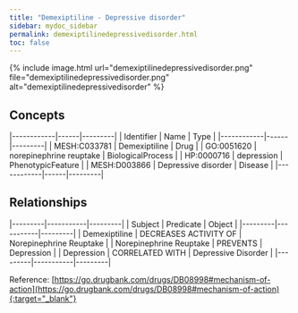 ```yaml
---
title: "Demexiptiline - Depressive disorder"
sidebar: mydoc_sidebar
permalink: demexiptilinedepressivedisorder.html
toc: false 
---
```


{% include image.html url="demexiptilinedepressivedisorder.png" file="demexiptilinedepressivedisorder.png" alt="demexiptilinedepressivedisorder" %}

## Concepts

|------------|------|---------|
| Identifier | Name | Type    |
|------------|------|---------|
| MESH:C033781 | Demexiptiline | Drug |
| GO:0051620 | norepinephrine reuptake | BiologicalProcess |
| HP:0000716 | depression | PhenotypicFeature |
| MESH:D003866 | Depressive disorder | Disease |
|------------|------|---------|

## Relationships

|---------|-----------|---------|
| Subject | Predicate | Object  |
|---------|-----------|---------|
| Demexiptiline | DECREASES ACTIVITY OF | Norepinephrine Reuptake |
| Norepinephrine Reuptake | PREVENTS | Depression |
| Depression | CORRELATED WITH | Depressive Disorder |
|---------|-----------|---------|

Reference: [https://go.drugbank.com/drugs/DB08998#mechanism-of-action](https://go.drugbank.com/drugs/DB08998#mechanism-of-action){:target="_blank"}